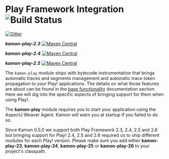 Play Framework Integration  ![Build Status](https://travis-ci.org/kamon-io/kamon-play.svg?branch=master)
==========================

[![Gitter](https://badges.gitter.im/Join%20Chat.svg)](https://gitter.im/kamon-io/Kamon?utm_source=badge&utm_medium=badge&utm_campaign=pr-badge&utm_content=badge)

***kamon-play-2.3*** [![Maven Central](https://maven-badges.herokuapp.com/maven-central/io.kamon/kamon-play-2.3_2.11/badge.svg)](https://maven-badges.herokuapp.com/maven-central/io.kamon/kamon-play-2.3_2.11)

***kamon-play-2.4*** [![Maven Central](https://maven-badges.herokuapp.com/maven-central/io.kamon/kamon-play-2.4_2.11/badge.svg)](https://maven-badges.herokuapp.com/maven-central/io.kamon/kamon-play-2.4_2.11)

***kamon-play-2.5*** [![Maven Central](https://maven-badges.herokuapp.com/maven-central/io.kamon/kamon-play-2.5_2.11/badge.svg)](https://maven-badges.herokuapp.com/maven-central/io.kamon/kamon-play-2.5_2.11)


The `kamon-play` module ships with bytecode instrumentation that brings automatic traces and segments management and
automatic trace token propagation to your Play! applications. The details on what those features are about can be found
in the [base functionality] documentation section. Here we will dig into the specific aspects of bringing support for them when using
Play!.


The <b>kamon-play</b> module requires you to start your application using the AspectJ Weaver Agent. Kamon will warn you
at startup if you failed to do so.


Since Kamon 0.5.0 we support both Play Framework 2.3, 2.4, 2.5 and 2.6 but bringing support for Play! 2.4, 2.5 and 2.6 required us
to ship different modules for each Play! version. Please make sure you add either <b>kamon-play-23</b>, <b>kamon-play-24</b>, 
<b>kamon-play-25</b> or <b>kamon-play-26</b> to your project's classpath.



[base functionality]: http://kamon.io/integrations/web-and-http-toolkits/base-functionality/
